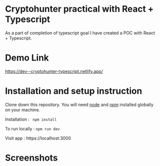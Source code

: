 # Cryptohunter practical with React + Typescript

As a part of completion of typescript goal I have created a POC with React + Typescript. 

# Demo Link
https://dev--cryptohunter-typescript.netlify.app/

# Installation and setup instruction
Clone down this repository. You will need [node](https://nodejs.org/en) and [npm](https://www.npmjs.com/) installed globally on your machine.

Installation : 
 ` npm install`

To run locally :
 `npm run dev`

Visit app : 
 https://localhost:3000

# Screenshots
